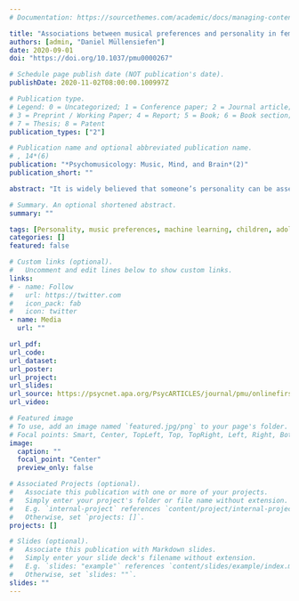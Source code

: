```yaml
---
# Documentation: https://sourcethemes.com/academic/docs/managing-content/

title: "Associations between musical preferences and personality in female secondary school students"
authors: [admin, "Daniel Müllensiefen"]
date: 2020-09-01
doi: "https://doi.org/10.1037/pmu0000267"

# Schedule page publish date (NOT publication's date).
publishDate: 2020-11-02T08:00:00.100997Z

# Publication type.
# Legend: 0 = Uncategorized; 1 = Conference paper; 2 = Journal article;
# 3 = Preprint / Working Paper; 4 = Report; 5 = Book; 6 = Book section;
# 7 = Thesis; 8 = Patent
publication_types: ["2"]

# Publication name and optional abbreviated publication name.
# , 14*(6)
publication: "*Psychomusicology: Music, Mind, and Brain*(2)" 
publication_short: ""

abstract: "It is widely believed that someone’s personality can be assessed through their musical taste. There are many theoretical approaches that explain why this could be true, and a long tradition of research has investigated the associations between personality and musical preferences, but empirical evidence regarding these correlations shows inconsistent results. An explanation for these inconsistent findings could be that personality and musical preferences might be largely stable and not correlated in adults, whereas during childhood and adolescence, these traits may be connected more strongly, as younger individuals’ traits are still developing and music is a highly influential factor at this point of life. Therefore, the aim of the current study is to test whether pupils’ personality profiles are associated with musical preferences. Data from a cross-sectional study at a British girls’ secondary school were used (N = 312) for this purpose. Musical preferences were assessed using a nonverbal inventory with sound examples. By using structural equation modeling, regression trees, and random forest models, it was investigated how well ratings of musical sound excerpts can be used to predict the Big Five personality traits. Results from random forest regression models indicate that extraversion (R² = 6.4%), agreeableness (R² = 5.6%), and conscientiousness (R² = 4.1%) can be predicted by musical preferences to a small degree. In contrast, the explained variance for openness to experience and neuroticism was negligibly small (< 1%). The results arising from a data-driven structural equation model show that mellow musical styles are associated with agreeableness, whereas intense and sophisticated music is correlated with extraversion."

# Summary. An optional shortened abstract.
summary: ""

tags: [Personality, music preferences, machine learning, children, adolescents]
categories: []
featured: false

# Custom links (optional).
#   Uncomment and edit lines below to show custom links.
links:
# - name: Follow
#   url: https://twitter.com
#   icon_pack: fab
#   icon: twitter
- name: Media
  url: ""

url_pdf: 
url_code:
url_dataset: 
url_poster:
url_project:
url_slides:
url_source: https://psycnet.apa.org/PsycARTICLES/journal/pmu/onlinefirst
url_video: 

# Featured image
# To use, add an image named `featured.jpg/png` to your page's folder.
# Focal points: Smart, Center, TopLeft, Top, TopRight, Left, Right, BottomLeft, Bottom, BottomRight.
image:
  caption: ""
  focal_point: "Center"
  preview_only: false

# Associated Projects (optional).
#   Associate this publication with one or more of your projects.
#   Simply enter your project's folder or file name without extension.
#   E.g. `internal-project` references `content/project/internal-project/index.md`.
#   Otherwise, set `projects: []`.
projects: []

# Slides (optional).
#   Associate this publication with Markdown slides.
#   Simply enter your slide deck's filename without extension.
#   E.g. `slides: "example"` references `content/slides/example/index.md`.
#   Otherwise, set `slides: ""`.
slides: ""
---
```

